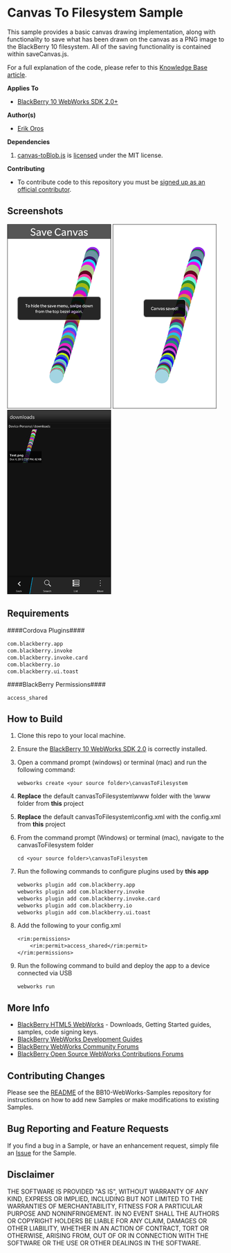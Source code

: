 # Canvas To Filesystem Sample

This sample provides a basic canvas drawing implementation, along with functionality to save what has been drawn on the canvas as a PNG image to the BlackBerry 10 filesystem. All of the saving functionality is contained within saveCanvas.js.

For a full explanation of the code, please refer to this [Knowledge Base article](http://supportforums.blackberry.com/t5/Web-and-WebWorks-Development/How-To-Save-the-contents-of-a-lt-canvas-gt-element-to-the/ta-p/2103389).

**Applies To**

* [BlackBerry 10 WebWorks SDK 2.0+](https://developer.blackberry.com/html5/download/sdk) 

**Author(s)**

* [Erik Oros](http://www.twitter.com/WaterlooErik)

**Dependencies**

1. [canvas-toBlob.js](https://github.com/eligrey/canvas-toBlob.js) is [licensed](https://github.com/eligrey/canvas-toBlob.js/blob/master/LICENSE.md) under the MIT license.

**Contributing**

* To contribute code to this repository you must be [signed up as an official contributor](http://blackberry.github.com/howToContribute.html).

## Screenshots ##

![image](_screenshots/1.png) 
![image](_screenshots/2.png) 
![image](_screenshots/3.png) 

## Requirements ##

####Cordova Plugins####

	com.blackberry.app
	com.blackberry.invoke
	com.blackberry.invoke.card
	com.blackberry.io
	com.blackberry.ui.toast

####BlackBerry Permissions####

	access_shared

## How to Build

1. Clone this repo to your local machine.

2. Ensure the [BlackBerry 10 WebWorks SDK 2.0](https://developer.blackberry.com/html5/download/sdk) is correctly installed.

3. Open a command prompt (windows) or terminal (mac) and run the following command:

	```
	webworks create <your source folder>\canvasToFilesystem
	```

4. **Replace** the default canvasToFilesystem\www folder with the \www folder from **this** project

5. **Replace** the default canvasToFilesystem\config.xml with the config.xml from **this** project

6. From the command prompt (Windows) or terminal (mac), navigate to the canvasToFilesystem folder

	```
	cd <your source folder>\canvasToFilesystem
	```

7. Run the following commands to configure plugins used by **this app**

	```
	webworks plugin add com.blackberry.app
	webworks plugin add com.blackberry.invoke
	webworks plugin add com.blackberry.invoke.card
	webworks plugin add com.blackberry.io
	webworks plugin add com.blackberry.ui.toast
	```

8. Add the following to your config.xml

	```
	<rim:permissions>
		<rim:permit>access_shared</rim:permit>
	</rim:permissions>
	```
	
9. Run the following command to build and deploy the app to a device connected via USB

	```
	webworks run
	```
	
## More Info

* [BlackBerry HTML5 WebWorks](https://bdsc.webapps.blackberry.com/html5/) - Downloads, Getting Started guides, samples, code signing keys.
* [BlackBerry WebWorks Development Guides](https://bdsc.webapps.blackberry.com/html5/documentation)
* [BlackBerry WebWorks Community Forums](http://supportforums.blackberry.com/t5/Web-and-WebWorks-Development/bd-p/browser_dev)
* [BlackBerry Open Source WebWorks Contributions Forums](http://supportforums.blackberry.com/t5/BlackBerry-WebWorks/bd-p/ww_con)

## Contributing Changes

Please see the [README](https://github.com/blackberry/BB10-WebWorks-Samples) of the BB10-WebWorks-Samples repository for instructions on how to add new Samples or make modifications to existing Samples.

## Bug Reporting and Feature Requests

If you find a bug in a Sample, or have an enhancement request, simply file an [Issue](https://github.com/blackberry/BB10-WebWorks-Samples/issues) for the Sample.

## Disclaimer

THE SOFTWARE IS PROVIDED "AS IS", WITHOUT WARRANTY OF ANY KIND, EXPRESS OR IMPLIED, INCLUDING BUT NOT LIMITED TO THE WARRANTIES OF MERCHANTABILITY, FITNESS FOR A PARTICULAR PURPOSE AND NONINFRINGEMENT. IN NO EVENT SHALL THE AUTHORS OR COPYRIGHT HOLDERS BE LIABLE FOR ANY CLAIM, DAMAGES OR OTHER LIABILITY, WHETHER IN AN ACTION OF CONTRACT, TORT OR OTHERWISE, ARISING FROM, OUT OF OR IN CONNECTION WITH THE SOFTWARE OR THE USE OR OTHER DEALINGS IN THE SOFTWARE.
